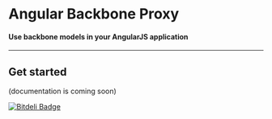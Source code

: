 # Angular Backbone Proxy

#### Use backbone models in your AngularJS application
---

## Get started

(documentation is coming soon)


[![Bitdeli Badge](https://d2weczhvl823v0.cloudfront.net/sroze/angular-backbone/trend.png)](https://bitdeli.com/free "Bitdeli Badge")

